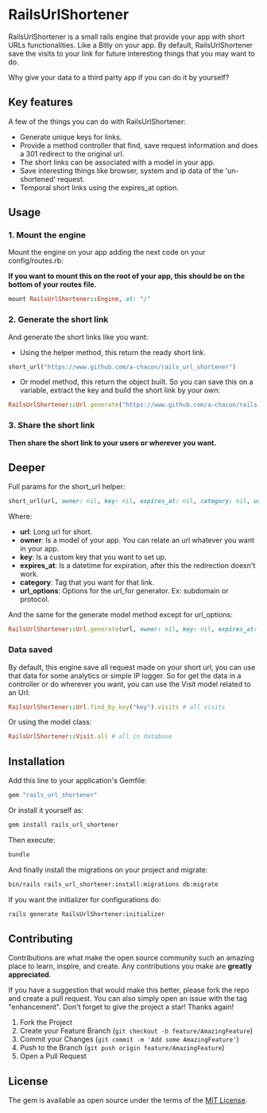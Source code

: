# RailsUrlShortener

RailsUrlShortener is a small rails engine that provide your app with short URLs functionalities. Like a Bitly on your app. By default, RailsUrlShortener save the visits to your link for future interesting things that you may want to do.

Why give your data to a third party app if you can do it by yourself?

## Key features

A few of the things you can do with RailsUrlShortener:

* Generate unique keys for links.
* Provide a method controller that find, save request information and does a 301 redirect to the original url.
* The short links can be associated with a model in your app.
* Save interesting things like browser, system and ip data of the 'un-shortened' request.
* Temporal short links using the expires_at option.

## Usage

### 1. Mount the engine

Mount the engine on your app adding the next code on your config/routes.rb:

**If you want to mount this on the root of your app, this should be on the bottom of your routes file.**

```ruby
mount RailsUrlShortener::Engine, at: "/"

```
### 2. Generate the short link

And generate the short links like you want:

 - Using the helper method, this return the ready short link.

```ruby
short_url("https://www.github.com/a-chacon/rails_url_shortener")
```

 - Or model method, this return the object built. So you can save this on a variable, extract the key and build the short link by your own:

```ruby
RailsUrlShortener::Url.generate("https://www.github.com/a-chacon/rails_url_shortener")
```
### 3. Share the short link

**Then share the short link to your users or wherever you want.**

## Deeper

Full params for the short_url helper:
```ruby
short_url(url, owner: nil, key: nil, expires_at: nil, category: nil, url_options: {})
```
Where:
* **url**: Long url for short.
* **owner**: Is a model of your app. You can relate an url whatever you want in your app.
* **key**: Is a custom key that you want to set up.
* **expires_at**: Is a datetime for expiration, after this the redirection doesn't work.
* **category**: Tag that you want for that link.
* **url_options**: Options for the url_for generator. Ex: subdomain or protocol.


And the same for the generate model method except for url_options:
```ruby
RailsUrlShortener::Url.generate(url, owner: nil, key: nil, expires_at: nil, category: nil)
```

### Data saved

By default, this engine save all request made on your short url, you can use that data for some analytics or simple IP logger. So for get the data in a controller or do wherever you want, you can use the Visit model related to an Url:

```ruby
RailsUrlShortener::Url.find_by_key("key").visits # all visits

```
Or using the model class:
```ruby
RailsUrlShortener::Visit.all # all in database
```

## Installation

Add this line to your application's Gemfile:

```ruby
gem "rails_url_shortener"
```

Or install it yourself as:
```bash
gem install rails_url_shortener
```

Then execute:
```bash
bundle
```

And finally install the migrations on your project and migrate:
```bash
bin/rails rails_url_shortener:install:migrations db:migrate
```

If you want the initializer for configurations do:

```bash
rails generate RailsUrlShortener:initializer
```

## Contributing

Contributions are what make the open source community such an amazing place to learn, inspire, and create. Any contributions you make are **greatly appreciated**.

If you have a suggestion that would make this better, please fork the repo and create a pull request. You can also simply open an issue with the tag "enhancement".
Don't forget to give the project a star! Thanks again!

1. Fork the Project
2. Create your Feature Branch (`git checkout -b feature/AmazingFeature`)
3. Commit your Changes (`git commit -m 'Add some AmazingFeature'`)
4. Push to the Branch (`git push origin feature/AmazingFeature`)
5. Open a Pull Request

## License
The gem is available as open source under the terms of the [MIT License](https://opensource.org/licenses/MIT).

